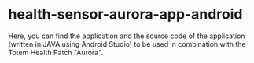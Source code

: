 # health-sensor-aurora-app-android

Here, you can find the application and the source code of the application (written in JAVA using Android Studio) to be used in combination with the Totem Health Patch "Aurora".
